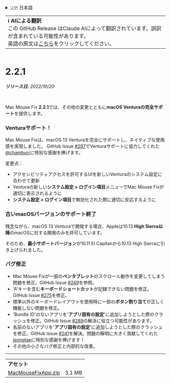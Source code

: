 <details>
<summary>🇯🇵 日本語</summary>

[🇬🇧 English (GitHub Release)](https://github.com/noah-nuebling/mac-mouse-fix/releases/tag/2.2.1)\
[🇦🇩 Català](https://redirect.macmousefix.com/?target=mmf-release&tag=2.2.1&locale=ca)\
[🇩🇪 Deutsch](https://redirect.macmousefix.com/?target=mmf-release&tag=2.2.1&locale=de)\
[🇪🇸 Español](https://redirect.macmousefix.com/?target=mmf-release&tag=2.2.1&locale=es)\
[🇫🇷 Français](https://redirect.macmousefix.com/?target=mmf-release&tag=2.2.1&locale=fr)\
[🇮🇩 Indonesia](https://redirect.macmousefix.com/?target=mmf-release&tag=2.2.1&locale=id)\
[🇮🇹 Italiano](https://redirect.macmousefix.com/?target=mmf-release&tag=2.2.1&locale=it)\
[🇭🇺 Magyar](https://redirect.macmousefix.com/?target=mmf-release&tag=2.2.1&locale=hu)\
[🇳🇱 Nederlands](https://redirect.macmousefix.com/?target=mmf-release&tag=2.2.1&locale=nl)\
[🇵🇱 Polski](https://redirect.macmousefix.com/?target=mmf-release&tag=2.2.1&locale=pl)\
[🇧🇷 Português (Brasil)](https://redirect.macmousefix.com/?target=mmf-release&tag=2.2.1&locale=pt-BR)\
[🇵🇹 Português (Portugal)](https://redirect.macmousefix.com/?target=mmf-release&tag=2.2.1&locale=pt-PT)\
[🇷🇴 Română](https://redirect.macmousefix.com/?target=mmf-release&tag=2.2.1&locale=ro)\
[🇸🇪 Svenska](https://redirect.macmousefix.com/?target=mmf-release&tag=2.2.1&locale=sv)\
[🇻🇳 Tiếng Việt](https://redirect.macmousefix.com/?target=mmf-release&tag=2.2.1&locale=vi)\
[🇹🇷 Türkçe](https://redirect.macmousefix.com/?target=mmf-release&tag=2.2.1&locale=tr)\
[🇨🇿 Čeština](https://redirect.macmousefix.com/?target=mmf-release&tag=2.2.1&locale=cs)\
[🇬🇷 Ελληνικά](https://redirect.macmousefix.com/?target=mmf-release&tag=2.2.1&locale=el)\
[🇷🇺 Русский](https://redirect.macmousefix.com/?target=mmf-release&tag=2.2.1&locale=ru)\
[🇺🇦 Українська](https://redirect.macmousefix.com/?target=mmf-release&tag=2.2.1&locale=uk)\
[🇮🇱 עברית](https://redirect.macmousefix.com/?target=mmf-release&tag=2.2.1&locale=he)\
[🇸🇦 العربية](https://redirect.macmousefix.com/?target=mmf-release&tag=2.2.1&locale=ar)\
[🇮🇳 हिन्दी](https://redirect.macmousefix.com/?target=mmf-release&tag=2.2.1&locale=hi)\
[🇹🇭 ไทย](https://redirect.macmousefix.com/?target=mmf-release&tag=2.2.1&locale=th)\
[🇨🇳 中文 (简体)](https://redirect.macmousefix.com/?target=mmf-release&tag=2.2.1&locale=zh-Hans)\
[🇨🇳 中文 (繁體)](https://redirect.macmousefix.com/?target=mmf-release&tag=2.2.1&locale=zh-Hant)\
[🇭🇰 中文（香港)](https://redirect.macmousefix.com/?target=mmf-release&tag=2.2.1&locale=zh-HK)\
**🇯🇵 日本語**\
[🇰🇷 한국어](https://redirect.macmousefix.com/?target=mmf-release&tag=2.2.1&locale=ko)\
[Help translate Mac Mouse Fix to different languages!](https://github.com/noah-nuebling/mac-mouse-fix/discussions/731)
</details>
<table align=><td>
<b>ℹ️ AIによる翻訳</b><br>
この GitHub Release はClaude AIによって翻訳されています。誤訳が含まれている可能性があります。<br>
英語の原文は<a href="https://github.com/noah-nuebling/mac-mouse-fix/releases/tag/2.2.1">こちら</a>をクリックしてください。
</td></table>

<table></table>

# 2.2.1
***リリース日:** 2022/10/20*

<br>

Mac Mouse Fix **2.2.1**では、その他の変更とともに**macOS Venturaの完全サポート**を提供します。

### Venturaサポート！
Mac Mouse Fixは、macOS 13 Venturaを完全にサポートし、ネイティブな使用感を実現しました。
GitHub Issue [#297](https://github.com/noah-nuebling/mac-mouse-fix/issues/297)でVenturaサポートに協力してくれた[@chamburr](https://github.com/chamburr)に特別な感謝を捧げます。

変更点：

- アクセシビリティアクセスを許可するUIを新しいVenturaのシステム設定に合わせて更新
- Venturaの新しい**システム設定 > ログイン項目**メニューでMac Mouse Fixが適切に表示されるように
- **システム設定 > ログイン項目**で無効化された際に適切に反応するように

### 古いmacOSバージョンのサポート終了

残念ながら、macOS 13 Venturaで開発する場合、Appleは10.13 **High Sierra以降**のmacOSに対する開発のみを許可しています。

そのため、**最小サポートバージョン**が10.11 El Capitanから10.13 High Sierraに引き上げられました。

### バグ修正

- Mac Mouse Fixが一部の**ペンタブレット**のスクロール動作を変更してしまう問題を修正。GitHub Issue [#249](https://github.com/noah-nuebling/mac-mouse-fix/issues/249)を参照。
- 'A'キーを含む**キーボードショートカット**が記録できない問題を修正。GitHub Issue [#275](https://github.com/noah-nuebling/mac-mouse-fix/issues/275)を修正。
- 標準以外のキーボードレイアウトを使用時に一部の**ボタン割り当て**が正しく機能しない問題を修正。
- 'Bundle ID'のないアプリを'**アプリ固有の設定**'に追加しようとした際のクラッシュを修正。GitHub Issue [#289](https://github.com/noah-nuebling/mac-mouse-fix/issues/289)の解決に役立つ可能性があります。
- 名前のないアプリを'**アプリ固有の設定**'に追加しようとした際のクラッシュを修正。GitHub Issue [#241](https://github.com/noah-nuebling/mac-mouse-fix/issues/241)を解決。問題の解明に大きく貢献してくれた[jeongtae](https://github.com/jeongtae)に特別な感謝を捧げます！
- その他の小さなバグ修正と内部的な改善。

---

<table align="start">
<tr>
    <td colspan=2>
        <b>アセット</b>
    </td>
</tr>
<tr>
    <td><a href="https://github.com/noah-nuebling/mac-mouse-fix/releases/download/2.2.1/MacMouseFixApp.zip">MacMouseFixApp.zip</a></td>
    <td>3.1 MB</td>
</tr>
</table>